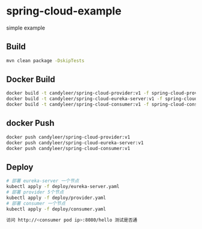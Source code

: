 # spring-cloud-example
simple example
## Build
```bash
mvn clean package -DskipTests
```

## Docker Build
```bash
docker build -t candyleer/spring-cloud-provider:v1 -f spring-cloud-provider/Dockerfile  ./spring-cloud-provider/
docker build -t candyleer/spring-cloud-eureka-server:v1 -f spring-cloud-eureka-server/Dockerfile  ./spring-cloud-eureka-server/
docker build -t candyleer/spring-cloud-consumer:v1 -f spring-cloud-consumer/Dockerfile  ./spring-cloud-consumer/

```

## docker Push
```bash
docker push candyleer/spring-cloud-provider:v1
docker push candyleer/spring-cloud-eureka-server:v1
docker push candyleer/spring-cloud-consumer:v1
```

## Deploy
```bash
# 部署 eureka-server 一个节点
kubectl apply -f deploy/eureka-server.yaml
# 部署 provider 5个节点
kubectl apply -f deploy/provider.yaml
# 部署 consumer 一个节点
kubectl apply -f deploy/consumer.yaml

访问 http://<consumer pod ip>:8080/hello 测试是否通
```


